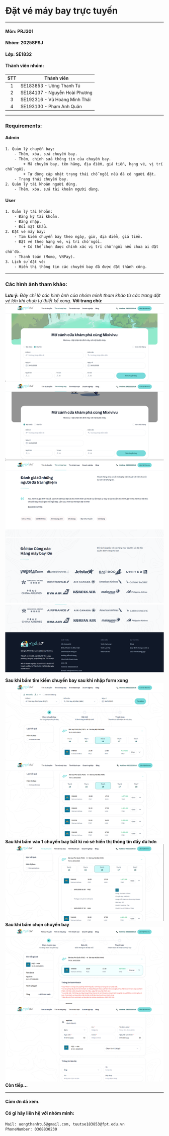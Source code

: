 <!-- # prj301-25sp-se1832-01 -->

# Đặt vé máy bay trực tuyến

---

#### Môn: PRJ301

#### Nhóm: 2025SPSJ

#### Lớp: SE1832

#### Thành viên nhóm:

| STT | Thành viên                    |
| :-: | ----------------------------- |
|  1  | SE183853 - Uông Thanh Tú      |
|  2  | SE184137 - Nguyễn Hoài Phương |
|  3  | SE192316 - Vũ Hoàng Minh Thái |
|  4  | SE193130 - Phạm Anh Quân      |

---

### Requirements:

#### Admin

```
1. Quản lý chuyến bay:
    - Thêm, xóa, sửa chuyến bay.
    - Thêm, chỉnh sửa thông tin của chuyến bay.
        + Mã chuyến bay, tên hãng, địa điểm, giá tiền, hạng vé, vị trí chỗ ngồi.
        + Tự động cập nhật trạng thái chỗ ngồi nếu đã có người đặt.
    - Trạng thái chuyến bay.
2. Quản lý tài khoản người dùng.
    - Thêm, xóa, sửa tài khoản người dùng.
```

#### User

```
1. Quản lý tài khoản:
    - Đăng ký tài khoản.
    - Đăng nhập.
    - Đổi mật khẩu.
2. Đặt vé máy bay:
    - Tìm kiếm chuyến bay theo ngày, giờ, địa điểm, giá tiền.
    - Đặt vé theo hạng vé, vị trí chỗ ngồi.
        + Có thể chọn được chính xác vị trí chỗ ngồi nếu chưa ai đặt chỗ đó.
    - Thanh toán (Momo, VNPay).
3. Lịch sử đặt vé:
    - Hiển thị thông tin các chuyến bay đã được đặt thành công.
```

---

### Các hình ảnh tham khảo:

**Lưu ý:** _Đây chỉ là các hình ảnh của nhóm mình tham khảo từ các trang đặt vé lớn khi chưa tự thiết kế xong._
**Với trang chủ:**
![](img/img_readme_1.png)
![](img/img_readme_2.png)
![](img/img_readme_3.png)
![](img/img_readme_4.png)
![](img/img_readme_5.png)

**Sau khi bấm tìm kiếm chuyến bay sau khi nhập form xong**
![](img/img_readme_6.png)
![](img/img_readme_7.png)
**Sau khi bấm vào 1 chuyến bay bất kì nó sẽ hiển thị thông tin đầy đủ hơn**
![](img/img_readme_8.png)
**Sau khi bấm chọn chuyến bay**
![](img/img_readme_9.png)
![](img/img_readme_10.png)
**Còn tiếp...**

---

#### Cảm ơn đã xem.

#### Có gì hãy liên hệ với nhóm mình:

```
Mail: uongthanhtu5@gmail.com, tuutse183853@fpt.edu.vn
PhoneNumber: 0368830230
```
